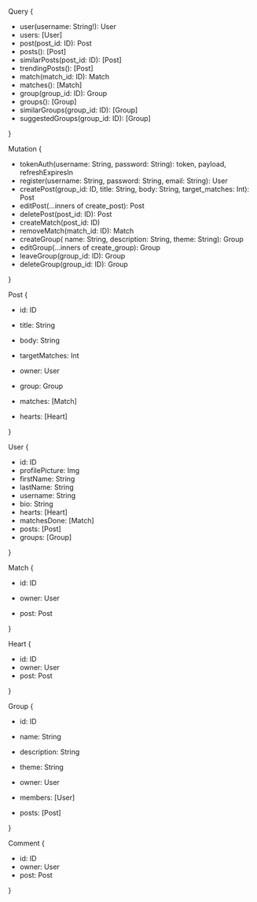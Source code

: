 Query {

* user(username: String!): User
* users: [User]
* post(post_id: ID): Post 
* posts(): [Post]
* similarPosts(post_id: ID): [Post]
* trendingPosts(): [Post]
* match(match_id: ID): Match
* matches(): [Match]
* group(group_id: ID): Group 
* groups(): [Group]
* similarGroups(group_id: ID): [Group]
* suggestedGroups(group_id: ID): [Group]

}

Mutation {

* tokenAuth(username: String, password: String): token, payload, refreshExpiresIn
* register(username: String, password: String, email: String): User 
* createPost(group_id: ID, title: String, body: String, target_matches: Int): Post  
* editPost(...inners of create_post): Post 
* deletePost(post_id: ID): Post 
* createMatch(post_id: ID)
* removeMatch(match_id: ID): Match 
* createGroup( name: String, description: String, theme: String): Group 
* editGroup(...inners of create_group): Group 
* leaveGroup(group_id: ID): Group
* deleteGroup(group_id: ID): Group

}

Post {

* id: ID 
* title: String 
* body: String 
* targetMatches: Int 

* owner: User 
* group: Group 

* matches: [Match]
* hearts: [Heart]

}

User {

* id: ID 
* profilePicture: Img 
* firstName: String 
* lastName: String 
* username: String  
* bio: String 
* hearts: [Heart]
* matchesDone: [Match]
* posts: [Post]
* groups: [Group]

}

Match {

* id: ID 

* owner: User 

* post: Post

}

Heart {

* id: ID
* owner: User
* post: Post 

}

Group {

* id: ID 
* name: String
* description: String 
* theme: String 

* owner: User 
* members: [User]
* posts: [Post]

}

Comment {

* id: ID
* owner: User
* post: Post 

}